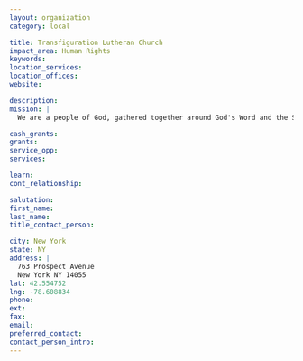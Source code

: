 ```yaml
---
layout: organization
category: local

title: Transfiguration Lutheran Church
impact_area: Human Rights
keywords: 
location_services: 
location_offices: 
website: 

description: 
mission: |
  We are a people of God, gathered together around God's Word and the Sacraments, striving to witness to the life-giving power of the Gospel in the community.

cash_grants: 
grants: 
service_opp: 
services: 

learn: 
cont_relationship: 

salutation: 
first_name: 
last_name: 
title_contact_person: 

city: New York
state: NY
address: |
  763 Prospect Avenue  
  New York NY 14055
lat: 42.554752
lng: -78.608834
phone: 
ext: 
fax: 
email: 
preferred_contact: 
contact_person_intro: 
---
```

